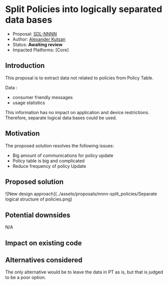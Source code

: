 # Split Policies into logically separated data bases 

* Proposal: [SDL-NNNN](nnnn-split_policies.md)
* Author: [Alexander Kutsan](https://github.com/LuxoftAKutsan)
* Status: **Awaiting review**
* Impacted Platforms: [Core]

## Introduction
This proposal is to extract data not related to policies from Policy Table.

Data :
 - consumer friendly messages
 - usage statistics

This information has no impact on application and device restrictions. Therefore, separate logical data bases could be used.

## Motivation
The proposed solution resolves the following issues:

 - Big amount of communications for policy update
 - Policy table is big and complicated
 - Reduce frequency of policy Update

## Proposed solution

![New design approach](../assets/proposals/nnnn-split_policies/Separate logical structure of policies.png)



## Potential downsides
N/A

## Impact on existing code

## Alternatives considered
The only alternative would be to leave the data in PT as is, but that is judged to be a poor option.

